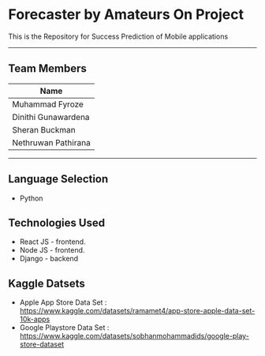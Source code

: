 # Forecaster by Amateurs On Project

This is the Repository for  Success Prediction of  Mobile applications

***
## Team Members 

|Name|
|----|
|Muhammad Fyroze|
|Dinithi Gunawardena|
|Sheran Buckman|
|Nethruwan Pathirana|
***

## Language Selection

* Python 

## Technologies Used

* React JS - frontend. 
* Node JS - frontend. 
* Django - backend 

## Kaggle Datsets 

* Apple App Store Data Set :
https://www.kaggle.com/datasets/ramamet4/app-store-apple-data-set-10k-apps
* Google Playstore Data Set : 
https://www.kaggle.com/datasets/sobhanmohammadids/google-play-store-dataset
